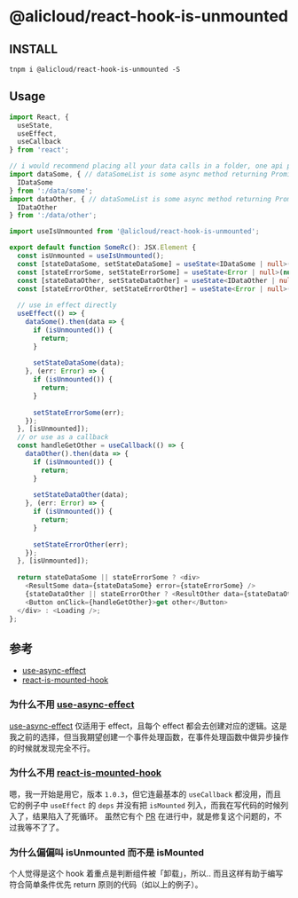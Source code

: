 # @alicloud/react-hook-is-unmounted

## INSTALL

```shell
tnpm i @alicloud/react-hook-is-unmounted -S
```

## Usage

```typescript jsx
import React, {
  useState,
  useEffect,
  useCallback
} from 'react';

// i would recommend placing all your data calls in a folder, one api per file
import dataSome, { // dataSomeList is some async method returning Promise<IDataSome>
  IDataSome
} from ':/data/some';
import dataOther, { // dataSomeList is some async method returning Promise<IDataSome>
  IDataOther
} from ':/data/other';

import useIsUnmounted from '@alicloud/react-hook-is-unmounted';

export default function SomeRc(): JSX.Element {
  const isUnmounted = useIsUnmounted();
  const [stateDataSome, setStateDataSome] = useState<IDataSome | null>(null);
  const [stateErrorSome, setStateErrorSome] = useState<Error | null>(null);
  const [stateDataOther, setStateDataOther] = useState<IDataOther | null>(null);
  const [stateErrorOther, setStateErrorOther] = useState<Error | null>(null); 
  
  // use in effect directly
  useEffect(() => {
    dataSome().then(data => {
      if (isUnmounted()) {
        return;
      }
      
      setStateDataSome(data);
    }, (err: Error) => {
      if (isUnmounted()) {
        return;
      }
      
      setStateErrorSome(err);
    });
  }, [isUnmounted]);
  // or use as a callback
  const handleGetOther = useCallback(() => {
    dataOther().then(data => {
      if (isUnmounted()) {
        return;
      }
      
      setStateDataOther(data);
    }, (err: Error) => {
      if (isUnmounted()) {
        return;
      }
      
      setStateErrorOther(err);
    });
  }, [isUnmounted]);
  
  return stateDataSome || stateErrorSome ? <div>
    <ResultSome data={stateDataSome} error={stateErrorSome} />
    {stateDataOther || stateErrorOther ? <ResultOther data={stateDataOther} error={stateErrorOther} /> : null}
    <Button onClick={handleGetOther}>get other</Button>
  </div> : <Loading />;
};
```

## 参考

* [use-async-effect]
* [react-is-mounted-hook]

### 为什么不用 [use-async-effect]

[use-async-effect] 仅适用于 effect，且每个 effect 都会去创建对应的逻辑。这是我之前的选择，但当我期望创建一个事件处理函数，在事件处理函数中做异步操作的时候就发现完全不行。

### 为什么不用 [react-is-mounted-hook]

嗯，我一开始是用它，版本 `1.0.3`，但它连最基本的 `useCallback` 都没用，而且它的例子中 `useEffect` 的 `deps` 并没有把 `isMounted` 列入，而我在写代码的时候列入了，结果陷入了死循环。
虽然它有个 [PR](https://github.com/hupe1980/react-is-mounted-hook/pull/1) 在进行中，就是修复这个问题的，不过我等不了了。

### 为什么偏偏叫 isUnmounted 而不是 isMounted

个人觉得是这个 hook 着重点是判断组件被「卸载」，所以.. 而且这样有助于编写符合简单条件优先 return 原则的代码（如以上的例子）。

[use-async-effect]: https://www.npmjs.com/package/use-async-effect
[react-is-mounted-hook]: https://www.npmjs.com/package/react-is-mounted-hook
